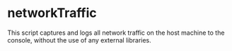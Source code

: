 # networkTraffic

This script captures and logs all network traffic on the host machine to the console, without the use of any external libraries.
